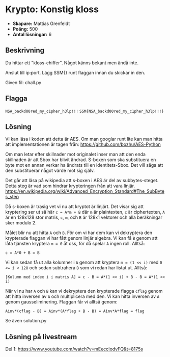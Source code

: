 # Krypto: Konstig kloss

- **Skapare:** Mattias Grenfeldt
- **Poäng:** 500
- **Antal lösningar:** 6

## Beskrivning

Du hittar ett "kloss-chiffer". Något känns bekant men ändå inte.

Anslut till ip:port.
Lägg SSM{} runt flaggan innan du skickar in den.

Given fil: chall.py

## Flagga

`NSA_backd00red_my_c1pher_h3lp!!!`
`SSM{NSA_backd00red_my_c1pher_h3lp!!!}`

## Lösning

Vi kan läsa i koden att detta är AES. Om man googlar runt lite kan man hitta att implementationen är tagen från: https://github.com/bozhu/AES-Python

Om man letar efter skillnader mot originalet inser man att den enda skillnaden är att Sbox har blivit ändrad. S-boxen som ska substituera en byte mot en annan verkar ha ändrats till en identitets-Sbox. Det vill säga att den substituerar något värde mot sig själv.

Det går att läsa på wikipedia att s-boxen i AES är del av subbytes-steget. Detta steg är vad som hindrar krypteringen från att vara linjär. https://en.wikipedia.org/wiki/Advanced_Encryption_Standard#The_SubBytes_step

Då s-boxen är trasig vet vi nu att kryptot är linjärt. Det visar sig att kryptering ser ut så här `c = A*m + B` där `m` är plaintexten, `c` är ciphertexten, `A` är en 128x128 stor matris, `c`, `m`, och `B` är 128x1 vektorer och alla beräkningar sker modulo 2. 

Målet blir nu att hitta `A` och `B`. För om vi har dem kan vi dekryptera den krypterade flaggan vi har fått genom linjär algebra. Vi kan få `B` genom att låta tjänsten kryptera `m = 0` åt oss, för då spelar `A` ingen roll. Alltså:

```
c = A*0 + B = B
```

Vi kan sedan få ut alla kolumner i `A` genom att kryptera `m = (1 << i)` med `0 <= i < 128` och sedan subtrahera `B` som vi redan har listat ut. Alltså:

```
[Kolumn med index i i matris A] = c - B = A*(1 << i) + B - B = A*(1 << i)
```

När vi nu har `A` och `B` kan vi dekryptera den krypterade flagga `cflag` genom att hitta inversen av `A` och multiplicera med den. Vi kan hitta inversen av `A` genom gausseliminering. Flaggan får vi alltså genom:

```
Ainv*(cflag - B) = Ainv*(A*flag + B - B) = Ainv*A*flag = flag
```

Se även solution.py

## Lösning på livestream

Del 1: https://www.youtube.com/watch?v=mEeccIodvFQ&t=8175s
